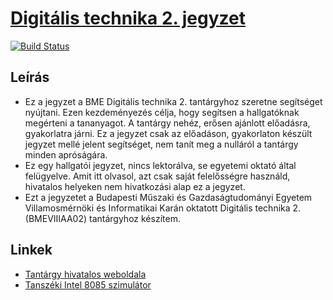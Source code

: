 # [Digitális technika 2. jegyzet](https://bme-notes.github.io/#digit2)

[![Build Status](https://travis-ci.org/bme-notes/digit2.svg?branch=master)](https://travis-ci.org/bme-notes/digit2)

## Leírás
* Ez a jegyzet a BME Digitális technika 2. tantárgyhoz szeretne segítséget nyújtani. Ezen kezdeményezés célja, hogy segítsen a hallgatóknak megérteni a tananyagot. A tantárgy nehéz, erősen ajánlott előadásra, gyakorlatra járni. Ez a jegyzet csak az előadáson, gyakorlaton készült jegyzet mellé jelent segítséget, nem tanít meg a nulláról a tantárgy minden apróságára.
* Ez egy hallgatói jegyzet, nincs lektorálva, se egyetemi oktató által felügyelve. Amit itt olvasol, azt csak saját felelősségre használd, hivatalos helyeken nem hivatkozási alap ez a jegyzet.
* Ezt a jegyzetet a Budapesti Műszaki és Gazdaságtudományi Egyetem Villamosmérnöki és Informatikai Karán oktatott Digitális technika 2. (BMEVIIIAA02) tantárgyhoz készítem.

## Linkek
* [Tantárgy hivatalos weboldala](https://www.iit.bme.hu/oktatas/tanszeki_targyak/BMEVIIIAA02)
* [Tanszéki Intel 8085 szimulátor](http://topcat.iit.bme.hu/tools/i8085sim/i8085sim.cgi)
